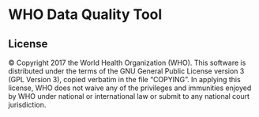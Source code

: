 # WHO Data Quality Tool


## License
© Copyright 2017 the World Health Organization (WHO).
This software is distributed under the terms of the GNU General Public License version 3 (GPL Version 3),
copied verbatim in the file “COPYING”.  In applying this license, WHO does not waive any of the privileges and
immunities enjoyed by WHO under national or international law or submit to any national court jurisdiction.
